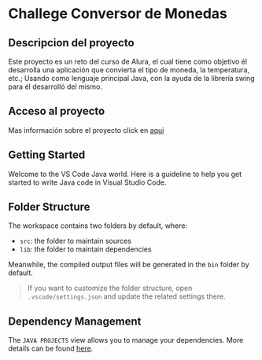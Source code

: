 <h1 aling="center">Challege Conversor de Monedas</h1>

<h2>Descripcion del proyecto</h2>
<p>Este proyecto es un reto del curso de Alura, el cual tiene como objetivo él desarrolla una aplicación que convierta el tipo de moneda, la temperatura, etc.; Usando como lenguaje principal Java, con la ayuda de la librería swing para él desarrolló del mismo.</p>


## Acceso al proyecto
Mas información sobre el proyecto click en  [aqui](https://github.com/FranciscoAlvizo/conversor/tree/main)


## Getting Started

Welcome to the VS Code Java world. Here is a guideline to help you get started to write Java code in Visual Studio Code.

## Folder Structure

The workspace contains two folders by default, where:

- `src`: the folder to maintain sources
- `lib`: the folder to maintain dependencies

Meanwhile, the compiled output files will be generated in the `bin` folder by default.

> If you want to customize the folder structure, open `.vscode/settings.json` and update the related settings there.

## Dependency Management

The `JAVA PROJECTS` view allows you to manage your dependencies. More details can be found [here](https://github.com/microsoft/vscode-java-dependency#manage-dependencies).
